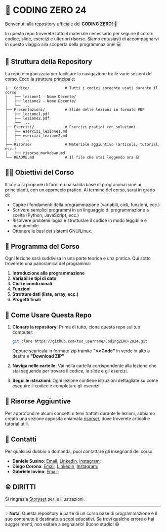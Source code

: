 # 🚀 CODING ZERO 24

Benvenuti alla repository ufficiale del **CODING ZERO**! 🎉

In questa repo troverete tutto il materiale necessario per seguire il corso: codice, slide, esercizi e ulteriori risorse. Siamo entusiasti di accompagnarvi in questo viaggio alla scoperta della programmazione! 💻

## 📂 Struttura della Repository

La repo è organizzata per facilitare la navigazione tra le varie sezioni del corso. Ecco la struttura principale:

```
├── Codice/                # Tutti i codici sorgente usati durante il corso
│   ├── lezione1 - Nome Docente/
│   ├── lezione2 - Nome Docente/
│   └── ...
├── Presentazioni/         # Slide delle lezioni in formato PDF
│   ├── lezione1.pdf
│   ├── lezione2.pdf
│   └── ...
├── Esercizi/              # Esercizi pratici con soluzioni
│   ├── esercizi_lezione1.md
│   ├── esercizi_lezione2.md
│   └── ...
├── Risorse/               # Materiale aggiuntivo (articoli, tutorial, ecc.)
│   └── risorse_markdown.md
└── README.md              # Il file che stai leggendo ora 😄
```

## 👨‍🏫 Obiettivi del Corso

Il corso si propone di fornire una solida base di programmazione ai principianti, con un approccio pratico. Al termine del corso, sarai in grado di:

- Capire i fondamenti della programmazione (variabili, cicli, funzioni, ecc.)
- Scrivere semplici programmi in un linguaggio di programmazione a scelta (Python, JavaScript, ecc.)
- Risolvere problemi logici e strutturare il codice in modo leggibile e manutenibile
- Ottenere le basi dei sistemi GNU/Linux.

## 📅 Programma del Corso

Ogni lezione sarà suddivisa in una parte teorica e una pratica. Qui sotto troverete una panoramica del programma:

1. **Introduzione alla programmazione**
2. **Variabili e tipi di dato**
3. **Cicli e condizionali**
4. **Funzioni**
5. **Strutture dati (liste, array, ecc.)**
6. **Progetti finali**

## 📝 Come Usare Questa Repo

1. **Clonare la repository**: Prima di tutto, clona questa repo sul tuo computer:

   ```bash
   git clone https://github.com/tuo_username/CodingZERO-2024.git
   ```

   Oppure scaricala in formato zip tramite **"<>Code"** in verde in alto a destra e **"Download ZIP"**

2. **Naviga nelle cartelle**: Vai nella cartella corrispondente alla lezione che stai seguendo per trovare il codice, le slide e gli esercizi.

3. **Segui le istruzioni**: Ogni lezione contiene istruzioni dettagliate su come eseguire il codice e completare gli esercizi.

## 🔗 Risorse Aggiuntive

Per approfondire alcuni concetti o temi trattati durante le lezioni, abbiamo creato una sezione apposita chiamata [risorse/](./risorse/), dove troverete articoli e tutorial utili.

## 📧 Contatti

Per qualsiasi dubbio o domanda, puoi contattare gli insegnanti del corso:

- **Daniele Susino**: [Email](mailto:susino.daniele@outlook.com), [Linkedin](https://www.linkedin.com/in/susinodaniele/), [Instagram](https://www.instagram.com/daniele.susino/);
- **Diego Corona**: [Email](mailto:corona.diego@outlook.com), [Linkedin](https://www.linkedin.com/in/diegocorona03), [Instagram](https://www.instagram.com/diego_co3/);
- **Gabriele Iovino**: [Email](mailto:gabrieleiovino839@gmail.com);

## ©️ DIRITTI

Si ringrazia [Storyset](https://storyset.com) per le illustrazioni.

---

💡 **Nota**: Questa repository è parte di un corso base di programmazione e il suo contenuto è destinato a scopi educativi. Se trovi qualche errore o hai suggerimenti, non esitare a segnalarlo! Buono studio! 😄
